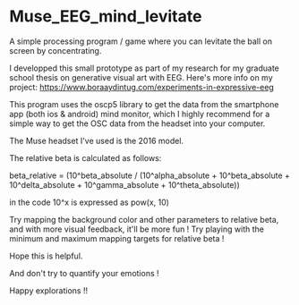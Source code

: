 # Muse_EEG_mind_levitate

A simple processing program / game where you can levitate the ball on screen by concentrating.

I developped this small prototype as part of my research for my graduate school thesis on generative visual art with EEG.
Here's more info on my project: https://www.boraaydintug.com/experiments-in-expressive-eeg

This program uses the oscp5 library to get the data from the smartphone app (both ios & android) mind monitor, which I highly recommend for a simple
way to get the OSC data from the headset into your computer.

The Muse headset I've used is the 2016 model.

The relative beta is calculated as follows:

beta_relative = (10^beta_absolute / (10^alpha_absolute + 10^beta_absolute + 10^delta_absolute + 10^gamma_absolute + 10^theta_absolute))

in the code 10^x is expressed as pow(x, 10)

Try mapping the background color and other parameters to relative beta, and with more visual feedback, it'll be more fun !
Try playing with the minimum and maximum mapping targets for relative beta !

Hope this is helpful.

And don't try to quantify your emotions !

Happy explorations !!
